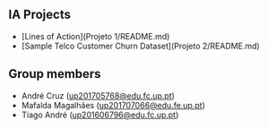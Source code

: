 ## IA Projects
- [Lines of Action](Projeto 1/README.md)
- [Sample Telco Customer Churn Dataset](Projeto 2/README.md)

## Group members
- André Cruz (up201705768@edu.fc.up.pt)
- Mafalda Magalhães (up201707066@edu.fe.up.pt)
- Tiago André (up201606796@edu.fc.up.pt)
